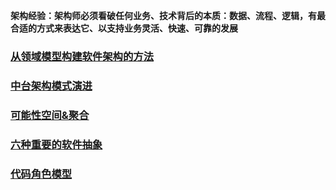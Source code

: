 **架构经验：架构师必须看破任何业务、技术背后的本质：数据、流程、逻辑，有最合适的方式来表达它、以支持业务灵活、快速、可靠的发展**

### [从领域模型构建软件架构的方法](架构思考/从领域模型构建软件架构的方法.md)
### [中台架构模式演进](架构思考/中台架构演进.MD) 
### [可能性空间&聚合](架构思考/可能性空间&聚合.MD) 
### [六种重要的软件抽象](架构思考/六种重要的软件抽象.md) 
### [代码角色模型](架构思考/领域驱动：代码角色模型.md) 
 
